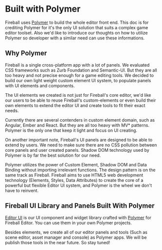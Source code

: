 # Built with Polymer

Fireball uses [Polymer](polymer-project.org) to build the whole editor front end. This doc is for crediting Polymer for it's the only UI solution that suits a complex game editor toolset. Also we'd like to introduce our thoughts on how to utilize Polymer so developer with a similar need can use these informations.

## Why Polymer

Fireball is a single cross-platform app with a lot of panels. We evaluated CSS frameworks such as Zurb Foundation and Semantic-UI. But they are all too heavy and not precise enough for a game editing tools. We decided to build our own light weight custom element UI system, to populate panels with UI elements and components.

The UI elements we created is not just for Fireball's core editor, we'd like our users to be able to reuse Fireball's custom-elements or even build their own elements to extend the editor UI and create tools to fit their exact needs.

Currently there are several contenders in custom element domain, such as Angular, Ember and React. But they are all too heavy with MV* patterns. Polymer is the only one that keep it light and focus on UI creating.

On another important note, Fireball's UI panels are designed to be able to extend by users. We need to make sure there are no CSS pollution between core panels and user created panels. Shadow DOM technology used by Polymer is by far the best solution for our need.

Polymer utilizes the power of Custom Element, Shadow DOM and Data Binding without importing irrelevant functions. The design pattern is on the same track as Fireball. Fireball aims to use HTML5 web development technology (Elements, Styles, Data Attributes) to create the core of a powerful but flexible Editor UI system, and Polymer is the wheel we don't have to reinvent.

## Fireball UI Library and Panels Built With Polymer

[Editor UI](https://github.com/fireball-x/editor-ui) is our UI component and widget library crafted with [Polymer](polymer-project.org) for Fireball Editor. You can use them in your own Polymer projects.

Besides elements, we create all of our editor panels and tools (Such as scene editor, asset manager and console) as Polymer apps. We will be publish those tools in the near future. So stay tuned!
